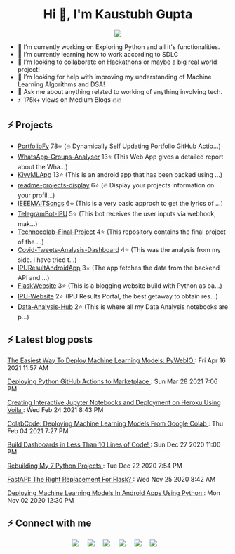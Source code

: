 <h1 align="center">Hi 👋, I'm Kaustubh Gupta</h1>
<p align="center">
<img src="https://github-readme-stats.vercel.app/api?username=kaustubhgupta&show_icons=true&theme=radical&count_private=true">
</p>

- 🔭 I’m currently working on Exploring Python and all it's functionalities.
- 🌱 I’m currently learning how to work according to SDLC
- 👯 I’m looking to collaborate on Hackathons or maybe a big real world project!
- 🤔 I’m looking for help with improving my understanding of Machine Learning Algorithms and DSA!
- 💬 Ask me about anything related to working of anything involving tech.
- ⚡ 175k+ views on Medium Blogs 🔥🔥

## ⚡ Projects
<!-- PROJECTS START -->
* [PortfolioFy](https://github.com/kaustubhgupta/PortfolioFy) 78⭐ (🔥 Dynamically Self Updating Portfolio GitHub Actio...) 
* [WhatsApp-Groups-Analyser](https://github.com/kaustubhgupta/WhatsApp-Groups-Analyser) 13⭐ (This Web App gives a detailed report about the Wha...) 
* [KivyMLApp](https://github.com/kaustubhgupta/KivyMLApp) 13⭐ (This is an android app that has been backed using ...) 
* [readme-projects-display](https://github.com/kaustubhgupta/readme-projects-display) 6⭐ (🔥 Display your projects information on your profil...) 
* [IEEEMAITSongs](https://github.com/kaustubhgupta/IEEEMAITSongs) 6⭐ (This is a very basic approch to get the lyrics of ...) 
* [TelegramBot-IPU](https://github.com/kaustubhgupta/TelegramBot-IPU) 5⭐ (This bot receives the user inputs via webhook, mak...) 
* [Technocolab-Final-Project](https://github.com/kaustubhgupta/Technocolab-Final-Project) 4⭐ (This repository contains the final project of the ...) 
* [Covid-Tweets-Analysis-Dashboard](https://github.com/kaustubhgupta/Covid-Tweets-Analysis-Dashboard) 4⭐ (This was the analysis from my side. I have tried t...) 
* [IPUResultAndroidApp](https://github.com/kaustubhgupta/IPUResultAndroidApp) 3⭐ (The app fetches the data from the backend API and ...) 
* [FlaskWebsite](https://github.com/kaustubhgupta/FlaskWebsite) 3⭐ (This is a blogging website build with Python as ba...) 
* [IPU-Website](https://github.com/kaustubhgupta/IPU-Website) 2⭐ (IPU Results Portal, the best getaway to obtain res...) 
* [Data-Analysis-Hub](https://github.com/kaustubhgupta/Data-Analysis-Hub) 2⭐ (This is where all my Data Analysis notebooks are p...)<!-- PROJECTS END -->
   
## ⚡ Latest blog posts
<!-- BLOG-POST-LIST:START --><p><a href=https://www.analyticsvidhya.com/blog/2021/04/the-easiest-way-to-deploy-machine-learning-models-pywebio/ > The Easiest Way To Deploy Machine Learning Models: PyWebIO </a>: Fri Apr 16 2021 11:57 AM </p><p><a href=https://towardsdatascience.com/deploying-python-github-actions-to-marketplace-d07790e9817d?source=rss-603da2b47f57------2 > Deploying Python GitHub Actions to Marketplace </a>: Sun Mar 28 2021 7:06 PM </p><p><a href=https://towardsdatascience.com/creating-interactive-jupyter-notebooks-and-deployment-on-heroku-using-voila-aa1c115981ca?source=rss-603da2b47f57------2 > Creating Interactive Jupyter Notebooks and Deployment on Heroku Using Voila </a>: Wed Feb 24 2021 8:43 PM </p><p><a href=https://towardsdatascience.com/colabcode-deploying-machine-learning-models-from-google-colab-54e0d37a7b09?source=rss-603da2b47f57------2 > ColabCode: Deploying Machine Learning Models From Google Colab </a>: Thu Feb 04 2021 7:27 PM </p><p><a href=https://towardsdatascience.com/build-dashboards-in-less-than-10-lines-of-code-835e9abeae4b?source=rss-603da2b47f57------2 > Build Dashboards in Less Than 10 Lines of Code! </a>: Sun Dec 27 2020 11:00 PM </p><p><a href=https://towardsdatascience.com/rebuilding-my-7-python-projects-8c629079c8e6?source=rss-603da2b47f57------2 > Rebuilding My 7 Python Projects </a>: Tue Dec 22 2020 7:54 PM </p><p><a href=https://www.analyticsvidhya.com/blog/2020/11/fastapi-the-right-replacement-for-flask/ > FastAPI: The Right Replacement For Flask? </a>: Wed Nov 25 2020 8:42 AM </p><p><a href=https://analyticsindiamag.com/deploying-machine-learning-models-in-android-apps-using-python/ > Deploying Machine Learning Models In Android Apps Using Python </a>: Mon Nov 02 2020 12:30 PM </p><!-- BLOG-POST-LIST:END -->


## ⚡ Connect with me
<p align="center">
  <a target="_blank" href="https://www.linkedin.com/in/kaustubh-gupta"><img src="https://img.shields.io/badge/LinkedIn-0077B5?style=for-the-badge&logo=linkedin&logoColor=white" /></a>&nbsp;&nbsp;&nbsp;&nbsp;
  <a target="_blank" href="https://twitter.com/Kaustubh1828"><img src="https://img.shields.io/badge/Twitter-1DA1F2?style=for-the-badge&logo=twitter&logoColor=white" /></a>&nbsp;&nbsp;&nbsp;&nbsp;
  <a href="https://www.instagram.com/kaustubhgupta1828/"><img src="https://img.shields.io/badge/Instagram-E4405F?style=for-the-badge&logo=instagram&logoColor=white" /></a>&nbsp;&nbsp;&nbsp;&nbsp;
  <a href="https://www.facebook.com/kaustubh.gupta.1828/"><img src="https://img.shields.io/badge/Facebook-1877F2?style=for-the-badge&logo=facebook&logoColor=white" /></a>&nbsp;&nbsp;&nbsp;&nbsp;
     <a href="https://medium.com/@kaustubhgupta1828"><img src="https://img.shields.io/badge/Medium-12100E?style=for-the-badge&logo=medium&logoColor=white" /></a>&nbsp;&nbsp;&nbsp;&nbsp;
   <a href="http://kaustubhgupta.xyz/"><img src="https://img.shields.io/badge/Website-orange?style=for-the-badge&logo=website" /></a>&nbsp;&nbsp;&nbsp;&nbsp;
</p>
